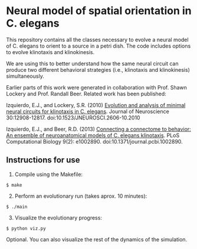 # Neural model of spatial orientation in C. elegans

This repository contains all the classes necessary to evolve a neural model of C. elegans to orient to a source in a petri dish. The code includes options to evolve klinotaxis and klinokinesis.

We are using this to better understand how the same neural circuit can produce two different behavioral strategies (i.e., klinotaxis and klinokinesis) simultaneously.

Earlier parts of this work were generated in collaboration with Prof. Shawn Lockery and Prof. Randall Beer. Related work has been published:

Izquierdo, E.J., and Lockery, S.R.  (2010) <a href="https://www.jneurosci.org/content/30/39/12908.abstract">Evolution and analysis of minimal neural circuits for klinotaxis in C. elegans</a>. Journal of Neuroscience 30:12908-12817. doi:10.1523/JNEUROSCI.2606-10.2010

Izquierdo, E.J., and Beer, R.D.  (2013) <a href="http://www.ploscompbiol.org/article/info%3Adoi%2F10.1371%2Fjournal.pcbi.1002890">Connecting a connectome to behavior: An ensemble of neuroanatomical models of C. elegans klinotaxis</a>. PLoS Computational Biology 9(2): e1002890. doi:10.1371/journal.pcbi.1002890.

## Instructions for use

1. Compile using the Makefile:
```
$ make
```
2. Perform an evolutionary run (takes aprox. 10 minutes):
```
$ ./main
```
3. Visualize the evolutionary progress:
```
$ python viz.py
```

Optional. You can also visualize the rest of the dynamics of the simulation. 
